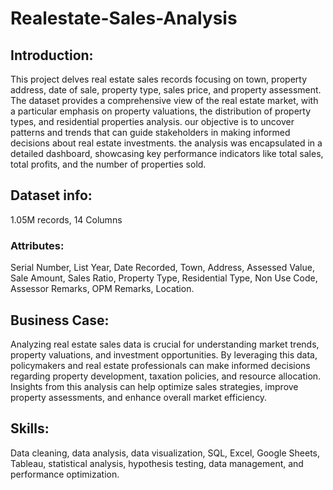 # Realestate-Sales-Analysis

## Introduction:

This project delves real estate sales records focusing on town, property address, date of sale, property type, sales price, and property assessment. The dataset provides a comprehensive view of the real estate market, with a particular emphasis on property valuations, the distribution of property types, and residential properties analysis. our objective is to uncover patterns and trends that can guide stakeholders in making informed decisions about real estate investments. the analysis was encapsulated in a detailed dashboard, showcasing key performance indicators like total sales, total profits, and the number of properties sold. 

## Dataset info:

1.05M records, 14 Columns
### Attributes: 
Serial Number, List Year, Date Recorded, Town, Address, Assessed Value, Sale Amount, Sales Ratio, Property Type, Residential Type, Non Use Code, Assessor Remarks, OPM Remarks, Location.

## Business Case:

Analyzing real estate sales data is crucial for understanding market trends, property valuations, and investment opportunities. By leveraging this data, policymakers and real estate professionals can make informed decisions regarding property development, taxation policies, and resource allocation. Insights from this analysis can help optimize sales strategies, improve property assessments, and enhance overall market efficiency.

## Skills: 

Data cleaning, data analysis, data visualization, SQL, Excel, Google Sheets, Tableau, statistical analysis, hypothesis testing, data management, and performance optimization.
